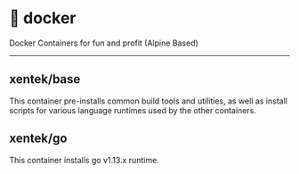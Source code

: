 # :whale: docker

Docker Containers for fun and profit (Alpine Based)

---

## xentek/base

This container pre-installs common build tools and utilities, as well as install
scripts for various language runtimes used by the other containers.

## xentek/go

This container installs go v1.13.x runtime.

